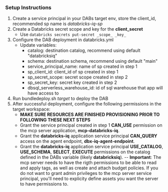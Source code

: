 
### Setup Instructions
1. Create a service principal in your DABs target env, store the client_id, recommended sp name is _databricks-iq-sp_
2. Create a Databricks secret scope and key for the **client_secret**
    - Use `databricks secrets put-secret _scope_ _key_`
3. Configure the DAB deployment in databricks.yml 
    - Update variables: 
        - catalog: destination catalog, recommend using default "databricksiq"
        - schema: destination schema, recommend using default "main"
        - service_principal_name: name of sp created in step 1
        - sp_client_id: client_id of sp created in step 1
        - sp_secret_scope: secret scope created in step 2
        - sp_secret_key: secret key created in step 2
        - dbsql_serverless_warehouse_id: id of sql warehouse that app will have access to
4. Run bundledeploy.sh _target_ to deploy the DAB
5. After successful deployment, configure the following permissions in the target workspace:
    - **MAKE SURE RESOURCES ARE FINISHED PROVISIONING PRIOR TO FOLLOWING THESE NEXT STEPS**
    - Grant the service principal created in step 1 **CAN_USE** permission on the mcp server application, **mcp-databricks-iq**.
    - Grant the **databricks-iq** application service principal **CAN_QUERY** access on the agent endpoint, **dbx-iq-agent-endpoint**.
    - Grant the **databricks-iq** application service principal **USE_CATALOG**, **USE_SCHEMA**, **SELECT**, **EXECUTE** permissions on the catalog defined in the DABs variable (likely **databricksiq**).
    -- **Important**: The mcp server needs to have the rigth permissions to be able to read and apply tags, as well as create and attach budget policies. If you do not want to grant admin privileges to the mcp server service principal, you'll need to explicity define assets you want the server to have permissions to. 
